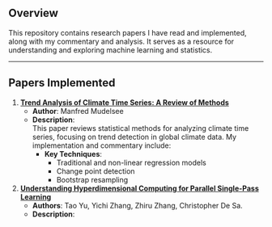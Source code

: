 ## Overview
This repository contains research papers I have read and implemented, along with my commentary and analysis. It serves as a resource for understanding and exploring machine learning and statistics.

---

## Papers Implemented

1. **[Trend Analysis of Climate Time Series: A Review of Methods](https://www.sciencedirect.com/science/article/pii/S0012825218303726)**
   - **Author**: Manfred Mudelsee  
   - **Description**:  
     This paper reviews statistical methods for analyzing climate time series, focusing on trend detection in global climate data. My implementation and commentary include:
     - **Key Techniques**:
       - Traditional and non-linear regression models
       - Change point detection
       - Bootstrap resampling
2. **[Understanding Hyperdimensional Computing for Parallel Single-Pass Learning](https://proceedings.neurips.cc/paper_files/paper/2022/file/080be5eb7e887319ff30c792c2cbc28c-Paper-Conference.pdf)**
   - **Authors**: Tao Yu, Yichi Zhang,  Zhiru Zhang,  Christopher De Sa.
   - **Description**:
     
   

